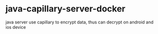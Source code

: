 # java-capillary-server-docker
java server use capillary to encrypt data, thus can decrypt on android and ios device
